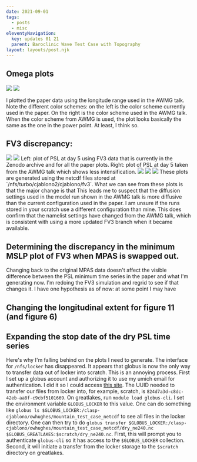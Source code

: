 ```yaml
---
date: 2021-09-01
tags:
  - posts
  - misc
eleventyNavigation:
  key: updates 01 21
  parent: Baroclinic Wave Test Case with Topography
layout: layouts/post.njk
---
```




## Omega plots

<span class="row">
<img class="small"  src="https://open-lab-notebook-assets.glitch.me/assets/paper_update/original_color_scheme_omega.png">
<img class="small"  src="https://open-lab-notebook-assets.glitch.me/assets/paper_update/saturated_color_scheme_omega.png">
</span>

I plotted the paper data using the longitude range used in the AWMG talk. 
Note the different color schemes: on the left is the color scheme currently used in the paper.
On the right is the color scheme used in the AWMG talk. 
When the color scheme from AWMG is used, the plot looks basically the same as the one in the power point. At least, I think so.


## FV3 discrepancy:

<span class="row">
  <img class="small" src="https://open-lab-notebook-assets.glitch.me/assets/paper_updates/fv3_psl/january_23_paper_plot.png">
  <img class="small" src="https://open-lab-notebook-assets.glitch.me/assets/paper_updates/fv3_psl/awmg_psl_plot.png">
</span>
Left: plot of PSL at day 5 using FV3 data that is currently in the Zenodo archive and for all the paper plots.
Right: plot of PSL at day 5 taken from the AWMG talk which shows less intensification.

<span class="row">
    <img class="small" src="https://open-lab-notebook-assets.glitch.me/assets/paper_updates/fv3_psl/all_PSL_cj_fv3_data_hord5.png">
    <img class="small" src="https://open-lab-notebook-assets.glitch.me/assets/paper_updates/fv3_psl/all_PSL_cj_fv3_data_hord6.png">
    <img class="small" src="https://open-lab-notebook-assets.glitch.me/assets/paper_updates/fv3_psl/all_PSL_cj_fv3_data_hord10.png">
</span>
These plots are generated using the netcdf files stored at `/nfs/turbo/cjablono2/cjablono/fv3`. What we can see from these plots is that the major change is that
This leads me to suspect that the diffusion settings used in the model run shown in the AWMG talk is more diffusive than the current 
configuration used in the paper. I am unsure if the runs stored in your scratch use a different configuration than mine.
This does confirm that the namelist settings have changed from the AWMG talk, which is consistent with using a more updated
FV3 branch when it became available.

## Determining the discrepancy in the minimum MSLP plot of FV3 when MPAS is swapped out.
Changing back to the original MPAS data doesn't affect the visible difference between the PSL minimum time series in the paper
and what I'm generating now. I'm redoing the FV3 simulation and regrid to see if that changes it.
I have one hypothesis as of now: at some point I may have 


## Changing the longitudinal extent for figure 11 (and figure 6)


## Expanding the stop date of the dry PSL time series
Here's why I'm falling behind on the plots I need to generate. The interface for `/nfs/locker` has disappeared.
It appears that globus is now the only way to transfer data out of locker into scratch. This is an annoying process.
First I set up a globus account and authorizing it to use my umich email for authentication. 
I did it so I could access [this site](https://app.globus.org/file-manager?origin_id=824d7a3d-c8dc-42eb-aa8f-c9cbf5101669).
The UUID needed to transfer our files from locker into, for example, scratch, is `824d7a3d-c8dc-42eb-aa8f-c9cbf5101669`.
On greatlakes, run `module load globus-cli`.
I set the environment variable `GLOBUS_LOCKER` to this value.
One can do something like `globus ls $GLOBUS_LOCKER:/clasp-cjablono/owhughes/mountain_test_case_netcdf` to see all files in the locker directory.
One can then try to do `globus transfer $GLOBUS_LOCKER:/clasp-cjablono/owhughes/mountain_test_case_netcdf/dry_ne240.nc $GLOBUS_GREATLAKES:$scratch/dry_ne240.nc`.
First, this will prompt you to authenticate `globus-cli` so it has access to the `$GLOBUS_LOCKER` collection.
Second, it will initiate a transfer from the locker storage to the `$scratch` directory on greatlakes.





